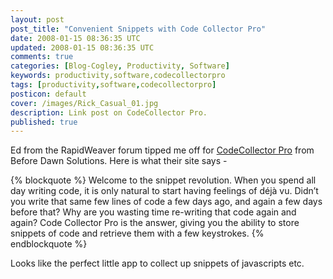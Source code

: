 ```yaml
---           
layout: post
post_title: "Convenient Snippets with Code Collector Pro"
date: 2008-01-15 08:36:35 UTC
updated: 2008-01-15 08:36:35 UTC
comments: true
categories: [Blog-Cogley, Productivity, Software]
keywords: productivity,software,codecollectorpro
tags: [productivity,software,codecollectorpro]
posticon: default
cover: /images/Rick_Casual_01.jpg
description: Link post on CodeCollector Pro.
published: true
---
```


Ed from the RapidWeaver forum tipped me off for [CodeCollector Pro](http://www.getcodecollector.com/) from Before Dawn Solutions. Here is what their site says - 

{% blockquote %}
Welcome to the snippet revolution. When you spend all day writing code, it is only natural to start having feelings of déjà vu. Didn’t you write that same few lines of code a few days ago, and again a few days before that? Why are you wasting time re-writing that code again and again? Code Collector Pro is the answer, giving you the ability to store snippets of code and retrieve them with a few keystrokes.
{% endblockquote %} 

Looks like the perfect little app to collect up snippets of javascripts etc.
